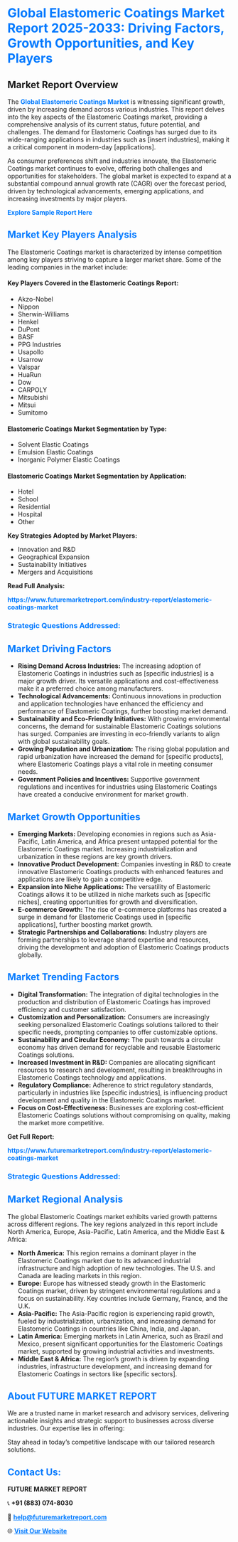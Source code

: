 <h1 style="color: #007BFF;">Global Elastomeric Coatings Market Report 2025-2033: Driving Factors, Growth Opportunities, and Key Players</h1>

<section id="overview">
<h2>Market Report Overview</h2>
<p>The <a href="https://www.futuremarketreport.com/industry-report/elastomeric-coatings-market" style="color: #007BFF; text-decoration: none;"><strong>Global Elastomeric Coatings Market</strong></a> is witnessing significant growth, driven by increasing demand across various industries. This report delves into the key aspects of the Elastomeric Coatings market, providing a comprehensive analysis of its current status, future potential, and challenges. The demand for Elastomeric Coatings has surged due to its wide-ranging applications in industries such as [insert industries], making it a critical component in modern-day [applications].</p>
<p>As consumer preferences shift and industries innovate, the Elastomeric Coatings market continues to evolve, offering both challenges and opportunities for stakeholders. The global market is expected to expand at a substantial compound annual growth rate (CAGR) over the forecast period, driven by technological advancements, emerging applications, and increasing investments by major players.</p>
</section>

<section id="overview">
<p><a href="https://www.futuremarketreport.com/request-sample/reportId=115162" style="color: #007BFF; text-decoration: none;"><strong>Explore Sample Report Here</strong></a></p>
</section>

<section id="key-players">
<h2 style="color: #007BFF;">Market Key Players Analysis</h2>
<p>The Elastomeric Coatings market is characterized by intense competition among key players striving to capture a larger market share. Some of the leading companies in the market include:</p>
<h4>Key Players Covered in the Elastomeric Coatings Report:</h4>
<ul><li>Akzo-Nobel</li><li>Nippon</li><li>Sherwin-Williams</li><li>Henkel</li><li>DuPont</li><li>BASF</li><li>PPG Industries</li><li>Usapollo</li><li>Usarrow</li><li>Valspar</li><li>HuaRun</li><li>Dow</li><li>CARPOLY</li><li>Mitsubishi</li><li>Mitsui</li><li>Sumitomo</li></ul>
<h4>Elastomeric Coatings Market Segmentation by Type:</h4>
<ul><li>Solvent Elastic Coatings</li><li>Emulsion Elastic Coatings</li><li>Inorganic Polymer Elastic Coatings</li></ul>

<h4>Elastomeric Coatings Market Segmentation by Application:</h4>
<ul><li>Hotel</li><li>School</li><li>Residential</li><li>Hospital</li><li>Other</li></ul>
<p><strong>Key Strategies Adopted by Market Players:</strong></p>
<ul>
<li>Innovation and R&D</li>
<li>Geographical Expansion</li>
<li>Sustainability Initiatives</li>
<li>Mergers and Acquisitions</li>
</ul>
</section>

<section>
<p><strong>Read Full Analysis: </strong></p><a href="https://www.futuremarketreport.com/industry-report/elastomeric-coatings-market" style="color: #007BFF; text-decoration: none;"><strong>https://www.futuremarketreport.com/industry-report/elastomeric-coatings-market</strong></a>
<h3 style="color: #007BFF;">Strategic Questions Addressed:</h3>
</section>

<section id="driving-factors">
<h2 style="color: #007BFF;">Market Driving Factors</h2>
<ul>
<li><strong>Rising Demand Across Industries:</strong> The increasing adoption of Elastomeric Coatings in industries such as [specific industries] is a major growth driver. Its versatile applications and cost-effectiveness make it a preferred choice among manufacturers.</li>
<li><strong>Technological Advancements:</strong> Continuous innovations in production and application technologies have enhanced the efficiency and performance of Elastomeric Coatings, further boosting market demand.</li>
<li><strong>Sustainability and Eco-Friendly Initiatives:</strong> With growing environmental concerns, the demand for sustainable Elastomeric Coatings solutions has surged. Companies are investing in eco-friendly variants to align with global sustainability goals.</li>
<li><strong>Growing Population and Urbanization:</strong> The rising global population and rapid urbanization have increased the demand for [specific products], where Elastomeric Coatings plays a vital role in meeting consumer needs.</li>
<li><strong>Government Policies and Incentives:</strong> Supportive government regulations and incentives for industries using Elastomeric Coatings have created a conducive environment for market growth.</li>
</ul>
</section>

<section id="growth-opportunities">
<h2 style="color: #007BFF;">Market Growth Opportunities</h2>
<ul>
<li><strong>Emerging Markets:</strong> Developing economies in regions such as Asia-Pacific, Latin America, and Africa present untapped potential for the Elastomeric Coatings market. Increasing industrialization and urbanization in these regions are key growth drivers.</li>
<li><strong>Innovative Product Development:</strong> Companies investing in R&D to create innovative Elastomeric Coatings products with enhanced features and applications are likely to gain a competitive edge.</li>
<li><strong>Expansion into Niche Applications:</strong> The versatility of Elastomeric Coatings allows it to be utilized in niche markets such as [specific niches], creating opportunities for growth and diversification.</li>
<li><strong>E-commerce Growth:</strong> The rise of e-commerce platforms has created a surge in demand for Elastomeric Coatings used in [specific applications], further boosting market growth.</li>
<li><strong>Strategic Partnerships and Collaborations:</strong> Industry players are forming partnerships to leverage shared expertise and resources, driving the development and adoption of Elastomeric Coatings products globally.</li>
</ul>
</section>

<section id="trending-factors">
<h2 style="color: #007BFF;">Market Trending Factors</h2>
<ul>
<li><strong>Digital Transformation:</strong> The integration of digital technologies in the production and distribution of Elastomeric Coatings has improved efficiency and customer satisfaction.</li>
<li><strong>Customization and Personalization:</strong> Consumers are increasingly seeking personalized Elastomeric Coatings solutions tailored to their specific needs, prompting companies to offer customizable options.</li>
<li><strong>Sustainability and Circular Economy:</strong> The push towards a circular economy has driven demand for recyclable and reusable Elastomeric Coatings solutions.</li>
<li><strong>Increased Investment in R&D:</strong> Companies are allocating significant resources to research and development, resulting in breakthroughs in Elastomeric Coatings technology and applications.</li>
<li><strong>Regulatory Compliance:</strong> Adherence to strict regulatory standards, particularly in industries like [specific industries], is influencing product development and quality in the Elastomeric Coatings market.</li>
<li><strong>Focus on Cost-Effectiveness:</strong> Businesses are exploring cost-efficient Elastomeric Coatings solutions without compromising on quality, making the market more competitive.</li>
</ul>
</section>

<section>
<p><strong>Get Full Report: </strong></p><a href="https://www.futuremarketreport.com/industry-report/elastomeric-coatings-market" style="color: #007BFF; text-decoration: none;"><strong>https://www.futuremarketreport.com/industry-report/elastomeric-coatings-market</strong></a>
<h3 style="color: #007BFF;">Strategic Questions Addressed:</h3>
</section>


<section id="regional-analysis">
<h2 style="color: #007BFF;">Market Regional Analysis</h2>
<p>The global Elastomeric Coatings market exhibits varied growth patterns across different regions. The key regions analyzed in this report include North America, Europe, Asia-Pacific, Latin America, and the Middle East & Africa:</p>
<ul>
<li><strong>North America:</strong> This region remains a dominant player in the Elastomeric Coatings market due to its advanced industrial infrastructure and high adoption of new technologies. The U.S. and Canada are leading markets in this region.</li>
<li><strong>Europe:</strong> Europe has witnessed steady growth in the Elastomeric Coatings market, driven by stringent environmental regulations and a focus on sustainability. Key countries include Germany, France, and the U.K.</li>
<li><strong>Asia-Pacific:</strong> The Asia-Pacific region is experiencing rapid growth, fueled by industrialization, urbanization, and increasing demand for Elastomeric Coatings in countries like China, India, and Japan.</li>
<li><strong>Latin America:</strong> Emerging markets in Latin America, such as Brazil and Mexico, present significant opportunities for the Elastomeric Coatings market, supported by growing industrial activities and investments.</li>
<li><strong>Middle East & Africa:</strong> The region’s growth is driven by expanding industries, infrastructure development, and increasing demand for Elastomeric Coatings in sectors like [specific sectors].</li>
</ul>
</section>

<footer>
<h2 style="color: #007BFF;">About FUTURE MARKET REPORT</h2>
<p>We are a trusted name in market research and advisory services, delivering actionable insights and strategic support to businesses across diverse industries. Our expertise lies in offering:</p>

<p>Stay ahead in today’s competitive landscape with our tailored research solutions.</p>

<h2 style="color: #007BFF;">Contact Us:</h2>
<p><strong>FUTURE MARKET REPORT</strong></p>
<p>📞 <strong>+91 (883) 074-8030</strong></p>
<p>📧 <strong><a href="mailto:help@futuremarketreport.com" style="color: #007BFF;">help@futuremarketreport.com</a></strong></p>
<p>🌐 <strong><a href="https://www.futuremarketreport.com/" style="color: #007BFF;">Visit Our Website</a></strong></p>
</footer>